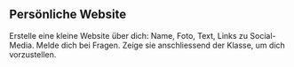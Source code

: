 ## Persönliche Website

Erstelle eine kleine Website über dich: Name, Foto, Text, Links zu Social-Media.
Melde dich bei Fragen.
Zeige sie anschliessend der Klasse, um dich vorzustellen.
